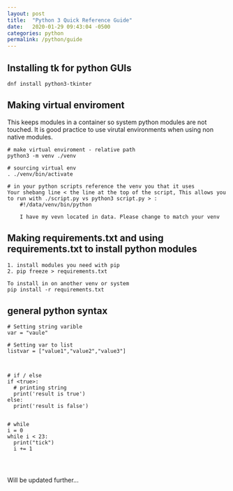 ```yaml
---
layout: post
title:  "Python 3 Quick Reference Guide"
date:   2020-01-29 09:43:04 -0500
categories: python
permalink: /python/guide
---
```


## Installing tk for python GUIs
```
dnf install python3-tkinter
```

## Making virtual enviroment

This keeps modules in a container so system python modules are not touched. It is good practice to use virutal environments when using non native modules.

```
# make virtual enviroment - relative path
python3 -m venv ./venv

# sourcing virtual env
. ./venv/bin/activate

# in your python scripts reference the venv you that it uses
Your shebang line < the line at the top of the script, This allows you to run with ./script.py vs python3 script.py > :
    #!/data/venv/bin/python

    I have my vevn located in data. Please change to match your venv

```

## Making requirements.txt and using requirements.txt to install python modules
```
1. install modules you need with pip
2. pip freeze > requirements.txt

To install in on another venv or system
pip install -r requirements.txt

```



## general python syntax
```
# Setting string varible
var = "vaule"

# Setting var to list
listvar = ["value1","value2","value3"]



# if / else
if <true>:
  # printing string
  print('result is true')
else:
  print('result is false')


# while
i = 0
while i < 23:
  print("tick")
  i += 1




```

Will be updated further...
